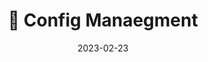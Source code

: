 ---
# ===== Title, summary, and position in the left sidebar =====
linktitle:  # Title shown in the left sidebar menu
summary:  # Summary of this post
weight: 500
# ============================================================

# ========== Basic metadata ==========
title: 🔖 Config Manaegment
date: 2023-02-23
draft: false
 
authors:
  - admin
tags:
  - Deep Learning
  - PyTorch
  - Config Management
categories:
  - Deep Learning
toc: true # Show table of contents
# ====================================

# ========== Advanced metadata =========
profile: false  # Show author profile?
reading_time: true # Show estimated reading time?
share: true  # Show social sharing links?
featured: true
comments: true  # Show comments?
disable_comment: false
commentable: true  # Allow visitors to comment? Supported by the Page, Post, and Book content types.
editable: false  # Allow visitors to edit the page? Supported by the Page, Post, and Book content types.

# Optional header image (relative to `assets/media/` folder).
header:
  caption: 
  image:  
---